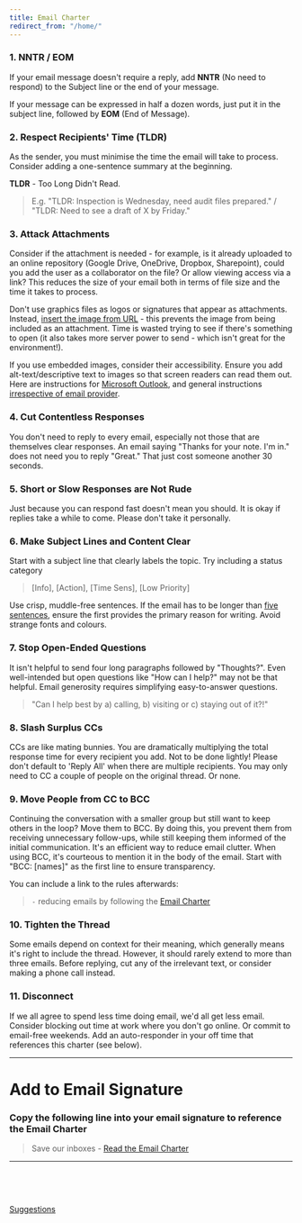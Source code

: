```yaml
---
title: Email Charter
redirect_from: "/home/"
---
```

### 1. NNTR / EOM
If your email message doesn't require a reply, add **NNTR** (No need to respond) to the Subject line or the end of your message.

If your message can be expressed in half a dozen words, just put it in the subject line, followed by **EOM** (End of Message).

### 2. Respect Recipients' Time (TLDR)
As the sender, you must minimise the time the email will take to process. Consider adding a one-sentence summary at the beginning. 

**TLDR** - Too Long Didn't Read.  

> E.g. "TLDR: Inspection is Wednesday, need audit files prepared." / "TLDR: Need to see a draft of X by Friday."

### 3. Attack Attachments
Consider if the attachment is needed - for example, is it already uploaded to an online repository (Google Drive, OneDrive, Dropbox, Sharepoint), could you add the user as a collaborator on the file? Or allow viewing access via a link? This reduces the size of your email both in terms of file size and the time it takes to process.

Don't use graphics files as logos or signatures that appear as attachments. Instead, [insert the image from URL](https://www.mail-signatures.com/articles/insert-internetlinked-image-outlook-signature/) - this prevents the image from being included as an attachment. Time is wasted trying to see if there's something to open (it also takes more server power to send - which isn't great for the environment!).

If you use embedded images, consider their accessibility. Ensure you add alt-text/descriptive text to images so that screen readers can read them out. Here are instructions for [Microsoft Outlook](https://support.microsoft.com/en-gb/office/video-improve-image-accessibility-in-email-e93969e3-21c1-47ad-a4c5-0e5fb868a7f8), and general instructions [irrespective of email provider](https://www.audioeye.com/post/the-surprising-gap-in-email-accessibility/).

### 4. Cut Contentless Responses
You don't need to reply to every email, especially not those that are themselves clear responses. An email saying "Thanks for your note. I'm in." does not need you to reply "Great." That just cost someone another 30 seconds.

### 5. Short or Slow Responses are Not Rude
Just because you can respond fast doesn't mean you should. It is okay if replies take a while to come. Please don't take it personally.

### 6. Make Subject Lines and Content Clear 
Start with a subject line that clearly labels the topic. Try including a status category 
> [Info], [Action], [Time Sens], [Low Priority]  

Use crisp, muddle-free sentences. If the email has to be longer than [five sentences](http://five.sentenc.es/), ensure the first provides the primary reason for writing. Avoid strange fonts and colours.

### 7. Stop Open-Ended Questions
It isn't helpful to send four long paragraphs followed by "Thoughts?". Even well-intended but open questions like "How can I help?" may not be that helpful. Email generosity requires simplifying easy-to-answer questions. 
> "Can I help best by a) calling, b) visiting or c) staying out of it?!"

### 8. Slash Surplus CCs
CCs are like mating bunnies. You are dramatically multiplying the total response time for every recipient you add. Not to be done lightly! Please don't default to 'Reply All' when there are multiple recipients. You may only need to CC a couple of people on the original thread. Or none.

### 9. Move People from CC to BCC
Continuing the conversation with a smaller group but still want to keep others in the loop? Move them to BCC. By doing this, you prevent them from receiving unnecessary follow-ups, while still keeping them informed of the initial communication. It's an efficient way to reduce email clutter. When using BCC, it's courteous to mention it in the body of the email. Start with "BCC: [names]" as the first line to ensure transparency.

You can include a link to the rules afterwards: 
> `-` reducing emails by following the [Email Charter](https://email-charter.github.io/)

### 10. Tighten the Thread
Some emails depend on context for their meaning, which generally means it's right to include the thread. However, it should rarely extend to more than three emails. Before replying, cut any of the irrelevant text, or consider making a phone call instead.

### 11. Disconnect
If we all agree to spend less time doing email, we'd all get less email. Consider blocking out time at work where you don't go online. Or commit to email-free weekends. Add an auto-responder in your off time that references this charter (see below).

---

# Add to Email Signature 

### Copy the following line into your email signature to reference the Email Charter

> Save our inboxes - [Read the Email Charter](https://email-charter.github.io/)

---
<br>
<br>
<p><a href="http://creativecommons.org/licenses/by/4.0/" target="_blank" rel="noopener"><img src="https://img.shields.io/badge/License-CC%20BY%204.0-lightgrey.svg" alt="" /> </a></p>
<p><a href="https://github.com/email-charter/email-charter.github.io/issues/new/choose" target="_blank" rel="noopener">Suggestions</a></p>
